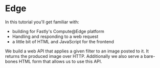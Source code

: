 # Edge

In this tutorial you'll get familiar with:

* building for Fastly's Compute@Edge platform
* Handling and responding to a web request
* a little bit of HTML and JavaScript for the frontend

We build a web API that applies a given filter to an image posted to it.
It returns the produced image over HTTP.
Additionally we also serve a bare-bones HTML form that allows us to use this API.
